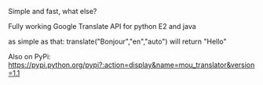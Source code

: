 Simple and fast, what else?

Fully working Google Translate API
for python E2 and java

as simple as that:
translate("Bonjour","en","auto") will return "Hello"

Also on PyPi:
https://pypi.python.org/pypi?:action=display&name=mou_translator&version=1.1
